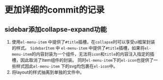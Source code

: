 # 更加详细的commit的记录

## sidebar添加collapse-expand功能

1. 使用`el-menu-item` 中提供了`#title`插槽，在`collapse`时可以享受ui框架封装的样式。
`SidebarItem` 中 `el-menu-item` 中提供了`#title`插槽，如果将`el-menu-item`的内容封装为一个组件，无法将`icon`和`title`的内容注入指定的插槽，因此取消了Item组件的封装。
同时`el-menu-item`下的`el-icon`也提供了一些样式因此`el-menu-item` 下的svg均包裹在`el-icon`中。
2. 将layout的样式抽离到单独的文件中。
